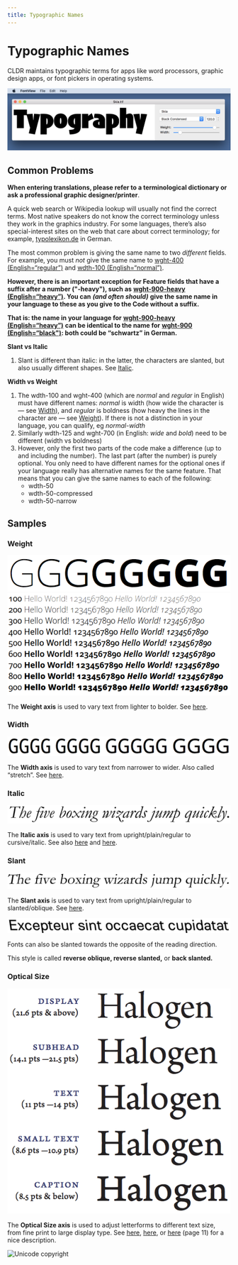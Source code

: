 ```yaml
---
title: Typographic Names
---
```

# Typographic Names

CLDR maintains typographic terms for apps like word processors, graphic design apps, or font pickers in operating systems.

![image](../../images/TypographicNames.png)

## Common Problems

**When entering translations, please refer to a terminological dictionary or ask a professional graphic designer/printer**.

A quick web search or Wikipedia lookup will usually not find the correct terms. Most native speakers do not know the correct terminology unless they work in the graphics industry. For some languages, there’s also special-interest sites on the web that care about correct terminology; for example, [typolexikon.de](http://www.typolexikon.de/) in German.

The most common problem is giving the same name to two *different* fields. For example, you must *not* give the same name to [wght-400 (English=“regular”)](http://st.unicode.org/cldr-apps/v#/de/Typography/147d124e18ef76e9) and [wdth-100 (English=“normal”)](http://st.unicode.org/cldr-apps/v#/de/Typography/29a3de4cf27e33c6). 

**However, there is an important exception for Feature fields that have a suffix after a number ("-heavy"), such as** [**wght-900-heavy (English=“heavy”)**](http://st.unicode.org/cldr-apps/v#/de/Typography/292fe4e98aa53cfe)**. You can** ***(and often should)*** **give the same name in your language to these as you give to the Code without a suffix.**

**That is: the name in your language for** [**wght-900-heavy (English=“heavy”)**](http://st.unicode.org/cldr-apps/v#/de/Typography/292fe4e98aa53cfe) **can be identical to the name for** [**wght-900 (English=“black")**](http://st.unicode.org/cldr-apps/v#/de/Typography/435b966dbd7681ab)**: both could be “schwartz” in German.**

**Slant vs Italic**

1. Slant is different than italic: in the latter, the characters are slanted, but also usually different shapes. See [Italic](http://cldr.unicode.org/translation/characters-emoji-symbols/typographic-names/italic.png).

**Width vs Weight**

1. The wdth-100 and wght-400 (which are *normal* and *regular* in English) must have different names: *normal* is width (how wide the character is — see [Width](http://cldr.unicode.org/translation/characters-emoji-symbols/typographic-names/optical-size.png)), and *regular* is boldness (how heavy the lines in the character are — see [Weight](http://cldr.unicode.org/translation/characters-emoji-symbols/typographic-names/font-weight-2.png)). If there is not a distinction in your language, you can qualify, eg *normal-width*
2. Similarly wdth-125 and wght-700 (in English: *wide* and *bold*) need to be different (width vs boldness)
3. However, only the first two parts of the code make a difference (up to and including the number). The last part (after the number) is purely optional. You only need to have different names for the optional ones if your language really has alternative names for the same feature. That means that you can give the same names to each of the following:
	- wdth-50
	- wdth-50-compressed
	- wdth-50-narrow

## Samples

### Weight

![image](../../images/font-weight.png)
![image](../../images/font-weight-2.png)

The **Weight axis** is used to vary text from lighter to bolder. See [here](https://en.wikipedia.org/wiki/Font#Weight).

### Width

![image](../../images/font-width.png)

The **Width axis** is used to vary text from narrower to wider. Also called “stretch”. See [here](https://docs.microsoft.com/en-us/typography/opentype/spec/dvaraxistag_wdth).

### Italic

![image](../../images/italic.png)

The **Italic axis** is used to vary text from upright/plain/regular to cursive/italic. See also [here](https://en.wikipedia.org/wiki/Italic_type) and [here](https://docs.microsoft.com/en-us/typography/opentype/spec/dvaraxistag_ital).

### Slant

![image](../../images/oblique.png)

The **Slant axis** is used to vary text from upright/plain/regular to slanted/oblique. See [here](https://docs.microsoft.com/en-us/typography/opentype/spec/dvaraxistag_slnt).

![image](../../images/reverse-oblique.png)

Fonts can also be slanted towards the opposite of the reading direction.

This style is called **reverse oblique, reverse slanted,** or **back slanted.**

### Optical Size

![image](../../images/optical-size.png)

The **Optical Size axis** is used to adjust letterforms to different text size, from fine print to large display type. See [here](https://en.wikipedia.org/wiki/Font#Optical_size), [here](https://docs.microsoft.com/en-us/typography/opentype/spec/dvaraxistag_opsz), or [here](http://wwwimages.adobe.com/www.adobe.com/content/dam/acom/en/products/type/pdfs/ArnoPro.pdf) (page 11) for a nice description.

![Unicode copyright](https://www.unicode.org/img/hb_notice.gif)